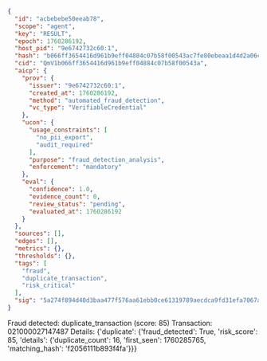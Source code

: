 ```json
{
  "id": "acbebebe50eeab78",
  "scope": "agent",
  "key": "RESULT",
  "epoch": 1760286192,
  "host_pid": "9e6742732c60:1",
  "hash": "b066ff3654416d961b9eff04884c07b58f00543ac7fe80ebeaa1d4d2a06c42de",
  "cid": "QmV1b066ff3654416d961b9eff04884c07b58f00543a",
  "aicp": {
    "prov": {
      "issuer": "9e6742732c60:1",
      "created_at": 1760286192,
      "method": "automated_fraud_detection",
      "vc_type": "VerifiableCredential"
    },
    "ucon": {
      "usage_constraints": [
        "no_pii_export",
        "audit_required"
      ],
      "purpose": "fraud_detection_analysis",
      "enforcement": "mandatory"
    },
    "eval": {
      "confidence": 1.0,
      "evidence_count": 0,
      "review_status": "pending",
      "evaluated_at": 1760286192
    }
  },
  "sources": [],
  "edges": [],
  "metrics": {},
  "thresholds": {},
  "tags": [
    "fraud",
    "duplicate_transaction",
    "risk_critical"
  ],
  "sig": "5a274f894d40d3baa477f576aa61ebb0ce61319789aecdca9fd31efa7067a11a"
}
```

Fraud detected: duplicate_transaction (score: 85)
Transaction: 021000027147487
Details: {'duplicate': {'fraud_detected': True, 'risk_score': 85, 'details': {'duplicate_count': 16, 'first_seen': 1760285765, 'matching_hash': 'f2056111b893f4fa'}}}